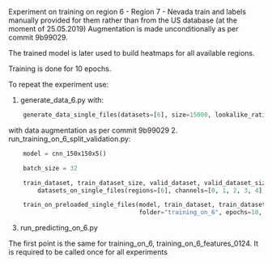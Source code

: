 Experiment on training on region 6 - Region 7 - Nevada train
and labels manually provided for them rather than from the US database (at the moment of 25.05.2019)
Augmentation is made unconditionally as per commit 9b99029.

The trained model is later used to build heatmaps for all available regions.

Training is done for 10 epochs.

To repeat the experiment use:
1. generate_data_6.py with:
```python
    generate_data_single_files(datasets=[6], size=15000, lookalike_ratio=[None, None, None])
```
with data augmentation as per commit 9b99029
2. run_training_on_6_split_validation.py:
```python
    model = cnn_150x150x5()

    batch_size = 32

    train_dataset, train_dataset_size, valid_dataset, valid_dataset_size = \
        datasets_on_single_files(regions=[6], channels=[0, 1, 2, 3, 4], train_ratio=0.80, batch_size=batch_size)

    train_on_preloaded_single_files(model, train_dataset, train_dataset_size, valid_dataset, valid_dataset_size,
                                    folder="training_on_6", epochs=10, batch_size=batch_size)
```
3. run_predicting_on_6.py

The first point is the same for training_on_6, training_on_6_features_0124. It is required to be called once for all experiments
